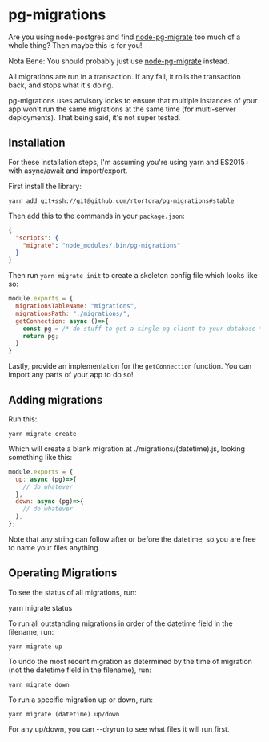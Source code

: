 # pg-migrations

Are you using node-postgres and find [node-pg-migrate](https://github.com/salsita/node-pg-migrate) too much of a whole thing? Then maybe this is for you!

Nota Bene: You should probably just use [node-pg-migrate](https://github.com/salsita/node-pg-migrate) instead.

All migrations are run in a transaction. If any fail, it rolls the transaction back, and stops what it's doing.

pg-migrations uses advisory locks to ensure that multiple instances of your app won't run the same migrations at the same time (for multi-server deployments). That being said, it's not super tested.

## Installation

For these installation steps, I'm assuming you're using yarn and ES2015+ with async/await and import/export.

First install the library:

    yarn add git+ssh://git@github.com/rtortora/pg-migrations#stable

Then add this to the commands in your `package.json`:

```json
{
  "scripts": {
    "migrate": "node_modules/.bin/pg-migrations"
  }
}
```

Then run `yarn migrate init` to create a skeleton config file which looks like so:

```js
module.exports = {
  migrationsTableName: "migrations",
  migrationsPath: "./migrations/",
  getConnection: async ()=>{
    const pg = /* do stuff to get a single pg client to your database */
    return pg;
  }
}
```

Lastly, provide an implementation for the `getConnection` function. You can import any parts of your app to do so!

## Adding migrations

Run this:

    yarn migrate create

Which will create a blank migration at ./migrations/(datetime).js, looking something like this:

```js
module.exports = {
  up: async (pg)=>{
    // do whatever
  },
  down: async (pg)=>{
    // do whatever
  },
};
```

Note that any string can follow after or before the datetime, so you are free to name your files anything.

## Operating Migrations

To see the status of all migrations, run:

   yarn migrate status

To run all outstanding migrations in order of the datetime field in the filename, run:

    yarn migrate up

To undo the most recent migration as determined by the time of migration (not the datetime field in the filename), run:

    yarn migrate down

To run a specific migration up or down, run:

    yarn migrate (datetime) up/down

For any up/down, you can --dryrun to see what files it will run first.

